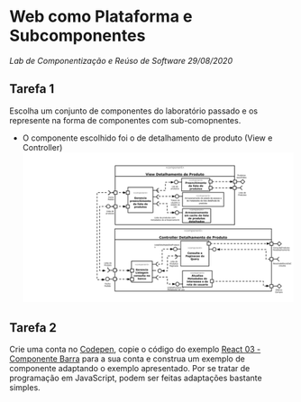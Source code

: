 # Web como Plataforma e Subcomponentes
*Lab de Componentização e Reúso de Software 29/08/2020*

## Tarefa 1
Escolha um conjunto de componentes do laboratório passado e os represente na forma de componentes com sub-comopnentes.

* O componente escolhido foi o de detalhamento de produto (View e Controller)
![tarefa 1](images/componente-detalhamento-produto.png)


## Tarefa 2

Crie uma conta no [Codepen](https://codepen.io/), copie o código do exemplo [React 03 - Componente Barra](https://codepen.io/santanche/pen/KKzmbwR) para a sua conta e construa um exemplo de componente adaptando o exemplo apresentado. Por se tratar de programação em JavaScript, podem ser feitas adaptações bastante simples.